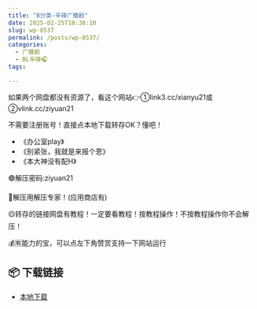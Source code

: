 ```yaml
---
title: "B分类-辛辣广播剧"
date: 2025-02-25T10:38:10
slug: wp-8537
permalink: /posts/wp-8537/
categories:
  - 广播剧
  - BL辛辣🎧
tags:

---
```


如果两个网盘都没有资源了，看这个网站👉①link3.cc/xianyu21或②vlink.cc/ziyuan21

不需要注册账号！直接点本地下载转存OK？懂吧！

*   《办公室play》
*   《别紧张，我就是来报个恩》
*   《本大神没有配H》

🟢解压密码:ziyuan21

🔵解压用解压专家！(应用商店有)

🟡转存的链接网盘有教程！一定要看教程！按教程操作！不按教程操作你不会解压！

💰🈶能力的宝，可以点左下角赞赏支持一下网站运行

## 📦 下载链接
- [本地下载](https://blziyuan21.com/pay-download/8537?key=d202beb333&down_id=0)

